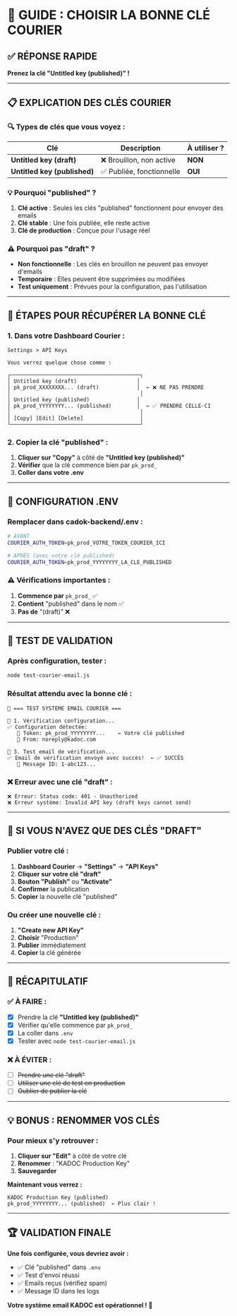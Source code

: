 # 🔑 GUIDE : CHOISIR LA BONNE CLÉ COURIER

## ✅ **RÉPONSE RAPIDE**

**Prenez la clé "Untitled key (published)" !**

---

## 📋 **EXPLICATION DES CLÉS COURIER**

### **🔍 Types de clés que vous voyez :**

| Clé | Description | À utiliser ? |
|-----|-------------|--------------|
| **Untitled key (draft)** | ❌ Brouillon, non active | **NON** |
| **Untitled key (published)** | ✅ Publiée, fonctionnelle | **OUI** |

### **💡 Pourquoi "published" ?**

1. **Clé active** : Seules les clés "published" fonctionnent pour envoyer des emails
2. **Clé stable** : Une fois publiée, elle reste active
3. **Clé de production** : Conçue pour l'usage réel

### **⚠️ Pourquoi pas "draft" ?**

- **Non fonctionnelle** : Les clés en brouillon ne peuvent pas envoyer d'emails
- **Temporaire** : Elles peuvent être supprimées ou modifiées
- **Test uniquement** : Prévues pour la configuration, pas l'utilisation

---

## 🚀 **ÉTAPES POUR RÉCUPÉRER LA BONNE CLÉ**

### **1. Dans votre Dashboard Courier :**

```
Settings > API Keys

Vous verrez quelque chose comme :

┌─────────────────────────────────────────┐
│ Untitled key (draft)                   │
│ pk_prod_XXXXXXXX... (draft)            │  ← ❌ NE PAS PRENDRE
│                                         │
│ Untitled key (published)               │
│ pk_prod_YYYYYYYY... (published)        │  ← ✅ PRENDRE CELLE-CI
│                                         │
│ [Copy] [Edit] [Delete]                  │
└─────────────────────────────────────────┘
```

### **2. Copier la clé "published" :**

1. **Cliquer sur "Copy"** à côté de **"Untitled key (published)"**
2. **Vérifier** que la clé commence bien par `pk_prod_`
3. **Coller dans votre .env**

---

## 💾 **CONFIGURATION .ENV**

### **Remplacer dans cadok-backend/.env :**

```bash
# AVANT
COURIER_AUTH_TOKEN=pk_prod_VOTRE_TOKEN_COURIER_ICI

# APRÈS (avec votre clé published)
COURIER_AUTH_TOKEN=pk_prod_YYYYYYYY_LA_CLE_PUBLISHED
```

### **⚠️ Vérifications importantes :**

1. **Commence par** `pk_prod_` ✅
2. **Contient** "published" dans le nom ✅  
3. **Pas de** "(draft)" ❌

---

## 🧪 **TEST DE VALIDATION**

### **Après configuration, tester :**

```bash
node test-courier-email.js
```

### **Résultat attendu avec la bonne clé :**

```
📧 === TEST SYSTÈME EMAIL COURIER ===

🔧 1. Vérification configuration...
✅ Configuration détectée:
   🔑 Token: pk_prod_YYYYYYYY...    ← Votre clé published
   📧 From: noreply@kadoc.com

📧 3. Test email de vérification...
✅ Email de vérification envoyé avec succès!  ← ✅ SUCCÈS
   📩 Message ID: 1-abc123...
```

### **❌ Erreur avec une clé "draft" :**

```
❌ Erreur: Status code: 401 - Unauthorized
❌ Erreur système: Invalid API key (draft keys cannot send)
```

---

## 🔄 **SI VOUS N'AVEZ QUE DES CLÉS "DRAFT"**

### **Publier votre clé :**

1. **Dashboard Courier** → **"Settings"** → **"API Keys"**
2. **Cliquer sur votre clé "draft"**
3. **Bouton "Publish"** ou **"Activate"**
4. **Confirmer** la publication
5. **Copier** la nouvelle clé "published"

### **Ou créer une nouvelle clé :**

1. **"Create new API Key"**
2. **Choisir** "Production" 
3. **Publier** immédiatement
4. **Copier** la clé générée

---

## 🎯 **RÉCAPITULATIF**

### **✅ À FAIRE :**
- [x] Prendre la clé **"Untitled key (published)"**
- [x] Vérifier qu'elle commence par `pk_prod_`
- [x] La coller dans `.env`
- [x] Tester avec `node test-courier-email.js`

### **❌ À ÉVITER :**
- [ ] ~~Prendre une clé "draft"~~
- [ ] ~~Utiliser une clé de test en production~~
- [ ] ~~Oublier de publier la clé~~

---

## 💡 **BONUS : RENOMMER VOS CLÉS**

### **Pour mieux s'y retrouver :**

1. **Cliquer sur "Edit"** à côté de votre clé
2. **Renommer** : "KADOC Production Key"
3. **Sauvegarder**

**Maintenant vous verrez :**
```
KADOC Production Key (published)
pk_prod_YYYYYYYY... (published)  ← Plus clair !
```

---

## 🏆 **VALIDATION FINALE**

**Une fois configurée, vous devriez avoir :**

- ✅ Clé "published" dans `.env`
- ✅ Test d'envoi réussi  
- ✅ Emails reçus (vérifiez spam)
- ✅ Message ID dans les logs

**Votre système email KADOC est opérationnel ! 🚀**
